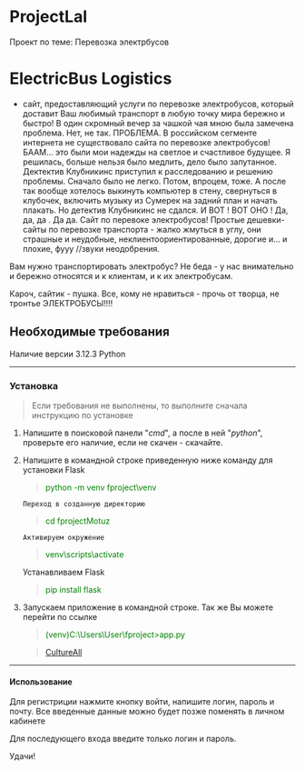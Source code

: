 # ProjectLal
 Проект по теме: Перевозка электрбусов
 # ElectricBus Logistics



 - сайт, предоставляющий услуги по перевозке электробусов, который доставит Ваш любимый транспорт в любую точку мира бережно и быстро! В один скромный вечер за чашкой чая мною была замечена проблема. Нет, не так. ПРОБЛЕМА. В российском сегменте интернета не существовало сайта по перевозке электробусов! БААМ... это были мои надежды на светлое и счастливое будущее. Я решилась, больше нельзя было медлить, дело было запутанное. Дектектив Клубникинс приступил к расследованию и решению проблемы. Сначало было не легко. Потом, впроцем, тоже. А после так вообще хотелось выкинуть компьютер в стену, свернуться в клубочек, включить музыку из Сумерек на задний план и начать плакать. Но детектив Клубникинс не сдался. И ВОТ ! ВОТ ОНО ! Да, да, да . Да да. Сайт по перевоке электробусов! Простые дешевки-сайты по перевозке транспорта - жалко жмуться в углу, они страшные и неудобные, неклиентоориентированные, дорогие и... и плохие, фууу //звуки неодобрения. 
 
 Вам нужно транспортировать электробус? Не беда - у нас внимательно и бережно относятся и к клиентам, и к их электробусам.

Кароч, сайтик - пушка. Все, кому не нравиться - прочь от творца, не тронтье ЭЛЕКТРОБУСЫ!!!! 
 ## Необходимые требования ##
 Наличие версии 3.12.3 Python

 ___
 ### Установка ###
 > Если требования не выполнены, то выполните сначала инструкцию по установке
1. Напишите в поисковой панели "*cmd*", а после в ней "*python*", проверьте его наличие, если не скачен - скачайте.

2. Напишите в командной строке приведенную ниже команду для установки Flask
    ><span style="color: green;">python -m venv fproject\venv </span>

       Переход в созданную директорию
    ><span style="color: green;">cd fprojectMotuz</span>

       Активируем окружение
      ><span style="color: green;">venv\scripts\activate</span>
    
      Устанавливаем Flask
      ><span style="color: green;">pip install flask</span>
     
2. Запускаем приложение в командной строке. Так же Вы можете перейти по ссылке
   ><span style="color: green;">(venv)C:\Users\User\fproject>app.py</span>

   >[CultureAll](https://myproject-graq.onrender.com/ "Ссылка на сайт")
___
#### Использование ####

Для регистриции нажмите кнопку войти, напишите логин, пароль и почту. Все введенные данные можно будет позже поменять в личном кабинете

Для последующего входа введите только логин и пароль. 

Удачи!